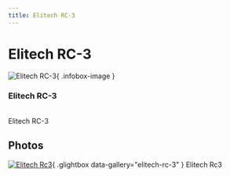 ```yaml
---
title: Elitech RC-3
---
```


# Elitech RC-3

<div class="infobox" markdown>

![Elitech RC-3](./img/Elitech_rc3.png){ .infobox-image }

### Elitech RC-3

| | |
|---|---|

</div>

[](./img/Elitech_rc3.png)  [](./img/Elitech_rc3.png)Elitech RC-3

## Photos

<div class="photo-grid" markdown>

[![Elitech Rc3](./img/Elitech_rc3.png)](./img/Elitech_rc3.png "Elitech Rc3"){ .glightbox data-gallery="elitech-rc-3" }
<span class="caption">Elitech Rc3</span>

</div>
